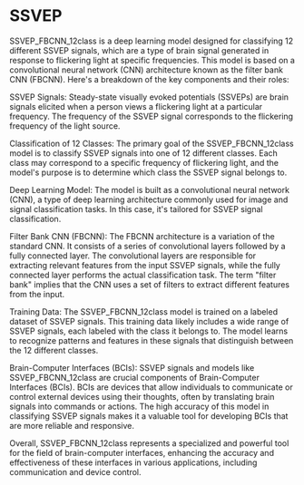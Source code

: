 # SSVEP
SSVEP_FBCNN_12class is a deep learning model designed for classifying 12 different SSVEP signals, which are a type of brain signal generated in response to flickering light at specific frequencies. This model is based on a convolutional neural network (CNN) architecture known as the filter bank CNN (FBCNN). Here's a breakdown of the key components and their roles:

SSVEP Signals: Steady-state visually evoked potentials (SSVEPs) are brain signals elicited when a person views a flickering light at a particular frequency. The frequency of the SSVEP signal corresponds to the flickering frequency of the light source.

Classification of 12 Classes: The primary goal of the SSVEP_FBCNN_12class model is to classify SSVEP signals into one of 12 different classes. Each class may correspond to a specific frequency of flickering light, and the model's purpose is to determine which class the SSVEP signal belongs to.

Deep Learning Model: The model is built as a convolutional neural network (CNN), a type of deep learning architecture commonly used for image and signal classification tasks. In this case, it's tailored for SSVEP signal classification.

Filter Bank CNN (FBCNN): The FBCNN architecture is a variation of the standard CNN. It consists of a series of convolutional layers followed by a fully connected layer. The convolutional layers are responsible for extracting relevant features from the input SSVEP signals, while the fully connected layer performs the actual classification task. The term "filter bank" implies that the CNN uses a set of filters to extract different features from the input.

Training Data: The SSVEP_FBCNN_12class model is trained on a labeled dataset of SSVEP signals. This training data likely includes a wide range of SSVEP signals, each labeled with the class it belongs to. The model learns to recognize patterns and features in these signals that distinguish between the 12 different classes.

Brain-Computer Interfaces (BCIs): SSVEP signals and models like SSVEP_FBCNN_12class are crucial components of Brain-Computer Interfaces (BCIs). BCIs are devices that allow individuals to communicate or control external devices using their thoughts, often by translating brain signals into commands or actions. The high accuracy of this model in classifying SSVEP signals makes it a valuable tool for developing BCIs that are more reliable and responsive.

Overall, SSVEP_FBCNN_12class represents a specialized and powerful tool for the field of brain-computer interfaces, enhancing the accuracy and effectiveness of these interfaces in various applications, including communication and device control.
